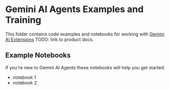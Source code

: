 # Gemini AI Agents Examples and Training

This folder contains code examples and notebooks for working with [Gemini AI Extensions](NULL) TODO: link to product docs. 

## Example Notebooks

If you're new to Gemini AI Agents these notebooks will help you get started.

* notebook 1
* notebook 2
